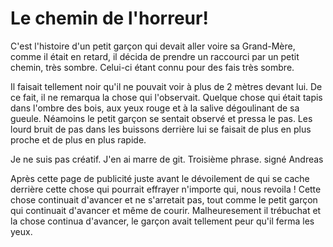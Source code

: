 # Le chemin de l'horreur!

C'est l'histoire d'un petit garçon qui devait aller voire sa Grand-Mère,
comme il était en retard, il décida de prendre un raccourci par un petit chemin, très sombre.
Celui-ci étant connu pour des fais très sombre.

Il faisait tellement noir qu'il ne pouvait voir à plus de 2 mètres devant lui. De ce fait, il ne remarqua la chose qui l'observait. Quelque chose qui était tapis dans l'ombre des bois, aux yeux rouge et à la salive dégoulinant de sa gueule. Néamoins le petit garçon se sentait observé et pressa le pas. Les lourd bruit de pas dans les buissons derrière lui se faisait de plus en plus proche et de plus en plus rapide.

Je ne suis pas créatif.
J'en ai marre de git.
Troisième phrase. signé Andreas

Après cette page de publicité juste avant le dévoilement de qui se cache derrière cette chose qui pourrait effrayer n'importe qui, nous revoila ! Cette chose continuait d'avancer et ne s'arretait pas, tout comme le petit garçon qui continuait d'avancer et même de courir. Malheuresement il trébuchat et la chose continua d'avancer, le garçon avait tellement peur qu'il ferma les yeux.